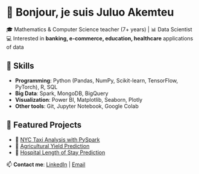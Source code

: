# 👋 Bonjour, je suis Juluo Akemteu  

🎓 Mathematics & Computer Science teacher (7+ years) | 📊 Data Scientist  
💻 Interested in **banking, e-commerce, education, healthcare** applications of data  

## 🚀 Skills
- **Programming**: Python (Pandas, NumPy, Scikit-learn, TensorFlow, PyTorch), R, SQL  
- **Big Data**: Spark, MongoDB, BigQuery  
- **Visualization**: Power BI, Matplotlib, Seaborn, Plotly  
- **Other tools**: Git, Jupyter Notebook, Google Colab  

## 📂 Featured Projects
- 🚖 [NYC Taxi Analysis with PySpark](./taxi-analysis)  
- 🌱 [Agricultural Yield Prediction](./Agricultural_Yield_Project)  
- 🏥 [Hospital Length of Stay Prediction](./hospital-los)  

📫 **Contact me**: [LinkedIn]([https://linkedin.com/in/tonprofil](https://www.linkedin.com/in/akemteu-juluo/)) | [Email](juluoakemteu@gmail.com)  
